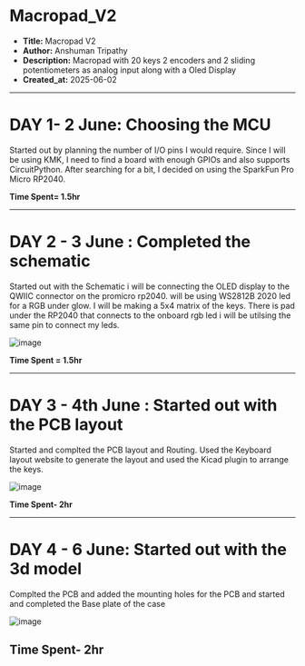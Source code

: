 # Macropad_V2
- **Title:** Macropad V2
- **Author:** Anshuman Tripathy
- **Description:** Macropad with 20 keys 2 encoders and 2 sliding potentiometers as analog input along with a Oled Display 
- **Created_at:** 2025-06-02
----

# **DAY 1- 2 June: Choosing the MCU**

Started out by planning the number of I/O pins I would require. Since I will be using KMK, I need to find a board with enough GPIOs and also supports CircuitPython. After searching for a bit, I decided on using the SparkFun Pro Micro RP2040.

**Time Spent= 1.5hr**

---

# **DAY 2 - 3 June : Completed the schematic**

Started out with the Schematic i will be connecting the OLED display to the QWIIC connector on the promicro rp2040.
will be using WS2812B 2020 led for a RGB under glow. I will be making a 5x4 matrix of the keys.
There is pad under the RP2040 that connects to the onboard rgb led i will be utilsing the same pin to connect my leds.

![image](https://github.com/user-attachments/assets/1c466863-970e-4da0-a3bf-179beaf860fe)

**Time Spent = 1.5hr**

---
# **DAY 3 - 4th June : Started out with the PCB layout**

Started and complted the PCB layout and Routing. Used the Keyboard layout website to generate the layout and used the Kicad plugin to arrange the keys. 

![image](https://github.com/user-attachments/assets/f444d515-379d-4082-a875-a946fd4f3278)

**Time Spent- 2hr**

---

# **DAY 4 - 6 June: Started out with the 3d model**

Complted the PCB and added the mounting holes for the PCB and started and completed the Base plate of the case

![image](https://github.com/user-attachments/assets/788db24c-838c-47b5-bb24-2164372c27d4)

**Time Spent- 2hr**
---
